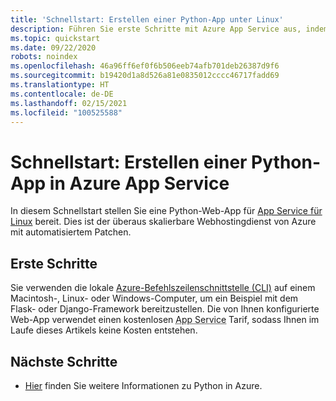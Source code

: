 ```yaml
---
title: 'Schnellstart: Erstellen einer Python-App unter Linux'
description: Führen Sie erste Schritte mit Azure App Service aus, indem Sie Ihre erste Python-App in einem Linux-Container in App Service bereitstellen.
ms.topic: quickstart
ms.date: 09/22/2020
robots: noindex
ms.openlocfilehash: 46a96ff6ef0f6b506eeb74afb701deb26387d9f6
ms.sourcegitcommit: b19420d1a8d526a81e0835012cccc46717fadd69
ms.translationtype: HT
ms.contentlocale: de-DE
ms.lasthandoff: 02/15/2021
ms.locfileid: "100525588"
---
```

# <a name="quickstart-create-a-python-app-in-azure-app-service"></a>Schnellstart: Erstellen einer Python-App in Azure App Service 

In diesem Schnellstart stellen Sie eine Python-Web-App für [App Service für Linux](/azure/app-service/overview#app-service-on-linux) bereit. Dies ist der überaus skalierbare Webhostingdienst von Azure mit automatisiertem Patchen. 

## <a name="getting-started"></a>Erste Schritte

Sie verwenden die lokale [Azure-Befehlszeilenschnittstelle (CLI)](/cli/azure/install-azure-cli) auf einem Macintosh-, Linux- oder Windows-Computer, um ein Beispiel mit dem Flask- oder Django-Framework bereitzustellen. Die von Ihnen konfigurierte Web-App verwendet einen kostenlosen <abbr title="Ein HTTP-basierter Dienst zum Hosten von Webanwendungen, REST-APIs und mobilen Back-End-Anwendungen">App Service</abbr> Tarif, sodass Ihnen im Laufe dieses Artikels keine Kosten entstehen.

## <a name="next-steps"></a>Nächste Schritte

* [Hier](/azure/developer/python/) finden Sie weitere Informationen zu Python in Azure.
